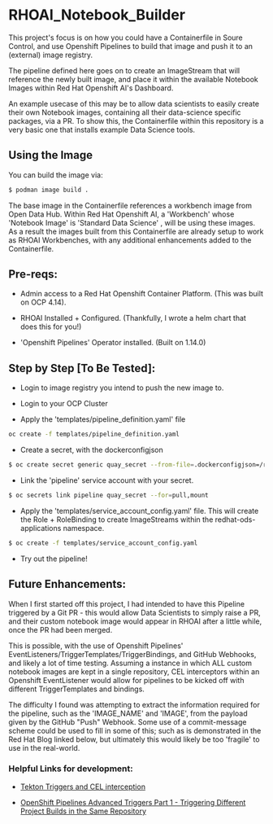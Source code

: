 # RHOAI_Notebook_Builder

This project's focus is on how you could have a Containerfile in Soure Control, and use Openshift Pipelines to build that image and push it to an (external) image registry. 

The pipeline defined here goes on to create an ImageStream that will reference the newly built image, and place it within the available Notebook Images within Red Hat Openshift AI's Dashboard. 

An example usecase of this may be to allow data scientists to easily create their own Notebook images, containing all their data-science specific packages, via a PR. To show this, the Containerfile within this repository is a very basic one that installs example Data Science tools. 

## Using the Image

You can build the image via:

```bash
$ podman image build .
```

The base image in the Containerfile references a workbench image from Open Data Hub. Within Red Hat Openshift AI, a 'Workbench' whose 'Notebook Image' is 'Standard Data Science' 
, will be using these images. As a result the images built from this Containerfile are already setup to work as RHOAI Workbenches, with any additional enhancements added to the Containerfile.  

## Pre-reqs:

- Admin access to a Red Hat Openshift Container Platform. (This was built on OCP 4.14).

- RHOAI Installed + Configured. (Thankfully, I wrote a helm chart that does this for you!)

- 'Openshift Pipelines' Operator installed. (Built on 1.14.0)

## Step by Step [To Be Tested]:

- Login to image registry you intend to push the new image to.

- Login to your OCP Cluster

- Apply the 'templates/pipeline_definition.yaml' file

```bash
oc create -f templates/pipeline_definition.yaml
```

- Create a secret, with the dockerconfigjson

```bash
$ oc create secret generic quay_secret --from-file=.dockerconfigjson=/run/user/<UID>/containers/auth.json --type=kubernetes.io/dockerconfigjson -n rhoai-notebook-builder
```

- Link the 'pipeline' service account with your secret.

```bash
$ oc secrets link pipeline quay_secret --for=pull,mount
```

- Apply the 'templates/service_account_config.yaml' file. This will create the Role + RoleBinding to create ImageStreams within the redhat-ods-applications namespace.

```bash
$ oc create -f templates/service_account_config.yaml
```

- Try out the pipeline!

## Future Enhancements:

When I first started off this project, I had intended to have this Pipeline triggered by a Git PR - this would allow Data Scientists to simply raise a PR, and their custom notebook image would appear in RHOAI after a little while, once the PR had been merged.

This is possible, with the use of Openshift Pipelines' EventListeners/TriggerTemplates/TriggerBindings, and GitHub Webhooks, and likely a lot of time testing. Assuming a instance in which ALL custom notebook images are kept in a single repository, CEL interceptors within an Openshift EventListener would allow for pipelines to be kicked off with different TriggerTemplates and bindings.

The difficulty I found was attempting to extract the information required for the pipeline, such as the 'IMAGE_NAME' and 'IMAGE', from the payload given by the GitHub "Push" Webhook. Some use of a commit-message scheme could be used to fill in some of this; such as is demonstrated in the Red Hat Blog linked below, but ultimately this would likely be too 'fragile' to use in the real-world. 

### Helpful Links for development:

- [Tekton Triggers and CEL interception](https://bigkevmcd.github.io/kubernetes/tekton/pipeline/2020/02/05/cel-interception.html)

- [OpenShift Pipelines Advanced Triggers Part 1 - Triggering Different Project Builds in the Same Repository](https://www.redhat.com/en/blog/openshift-pipelines-advanced-triggers-part-1-triggering-different-project-builds-in-the-same-repository)
